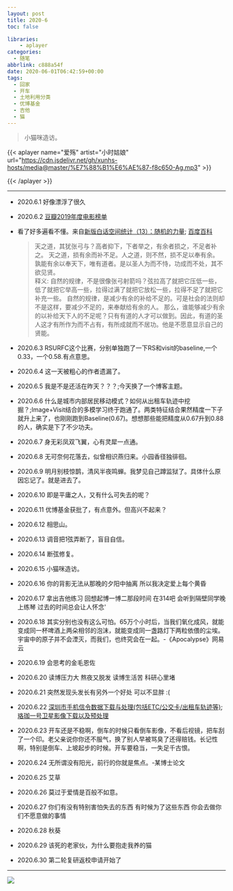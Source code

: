 ```yaml
---
layout: post
title: 2020-6
toc: false

libraries:
    - aplayer
categories:
  - 随笔
abbrlink: c888a54f
date: 2020-06-01T06:42:59+00:00
tags:
  - 回家
  - 开车
  - 土地利用分类
  - 优博基金
  - 吉他
  - 猫
---
```


> 小猫咪造访。

<!--more-->



{{< aplayer
	name="爱殇"
	artist="小时姑娘"
	url="https://cdn.jsdelivr.net/gh/xunhs-hosts/media@master/%E7%88%B1%E6%AE%87-f8c650-Ag.mp3" >}}<div id="aplayer_a"></div>{{< /aplayer >}}

---

- 2020.6.1 好像漂浮了很久

- 2020.6.2 [豆瓣2019年度电影榜单](https://movie.douban.com/annual/2019?source=navigation)

- 看了好多遍看不懂。来自[新版白话空间统计（13）：随机的力量](https://mp.weixin.qq.com/s?__biz=MzA4ODk4NzgyNA==&mid=2649736707&idx=1&sn=e839a4cbc1a38e6fe3e85316e69112b4&chksm=883aa7dcbf4d2eca574df81ea1e2f120258f71d38d397fca965254927ef8cc0d094c79c51c43&scene=0&xtrack=1&key=692de84b3835f8abf5f250aa2d356ac45580dbc3f0a1d8c1c8a76a102119cd7705fc53a9cdbaffec9a9c5eda0301e913be77e351dbc664eae09192e8a286119e2a2ce68bcde1bebf900c350d58db9753&ascene=1&uin=MTAzMDMwMjI0MA%3D%3D&devicetype=Windows+10&version=62070155&lang=zh_CN&exportkey=AfMKnXL%2FQIlo2ANeRyDkVoU%3D&pass_ticket=bqd%2FJvSj2AXjwnsK7xyl%2FaG2VpwWx5oSukTSzUoflRAl96PEQFryuJKMSUT10jYQ); [百度百科](https://zhidao.baidu.com/question/2016201775338017508.html)
  > 天之道，其犹张弓与？高者抑下，下者举之，有余者损之，不足者补之。
  > 天之道，损有余而补不足。人之道，则不然，损不足以奉有余。
  > 孰能有余以奉天下，唯有道者。是以圣人为而不恃，功成而不处，其不欲见贤。  
  > 释义: 自然的规律，不是很像张弓射箭吗？弦拉高了就把它压低一些，低了就把它举高一些，拉得过满了就把它放松一些，拉得不足了就把它补充一些。
  > 自然的规律，是减少有余的补给不足的。可是社会的法则却不是这样，要减少不足的，来奉献给有余的人。
  > 那么，谁能够减少有余的以补给天下人的不足呢？只有有道的人才可以做到。因此，有道的圣人这才有所作为而不占有，有所成就而不居功。他是不愿意显示自己的贤能。
  
- 2020.6.3 RSURFC这个比赛，分别单独跑了一下RS和visit的baseline,一个0.33，一个0.58.有点意思。

- 2020.6.4 这一天被粗心的作者遗漏了。

- 2020.6.5 我是不是还活在昨天？？？;今天换了一个博客主题。

- 2020.6.6 什么是城市内部居民移动模式？如何从出租车轨迹中挖掘？;Image+Visit结合的多模学习终于跑通了。两类特征结合果然精度一下子就升上来了，也刚刚跑到Baseline(0.67)。想想那些能把精度从0.67升到0.88的人，确实是下了不少功夫。

- 2020.6.7 身无彩凤双飞翼，心有灵犀一点通。

- 2020.6.8 无可奈何花落去，似曾相识燕归来。小园香径独徘徊。

- 2020.6.9 明月别枝惊鹊，清风半夜鸣蝉。我梦见自己蹲监狱了。具体什么原因忘记了。就是进去了。

- 2020.6.10 即是平庸之人，又有什么可失去的呢？

- 2020.6.11 优博基金获批了，有点意外。但高兴不起来？

- 2020.6.12 相思山。

- 2020.6.13 调音把1弦弄断了，盲目自信。

- 2020.6.14 断弦修复。

- 2020.6.15 小猫咪造访。

- 2020.6.16 你的背影无法从那晚的夕阳中抽离 所以我决定爱上每个黄昏

- 2020.6.17 拿出吉他练习 回想起博一博二那段时间 在314吧 会听到隔壁同学晚上练琴 过去的时间总会让人怀念'

- 2020.6.18 其实分别也没有这么可怕。65万个小时后，当我们氧化成风，就能变成同一杯啤酒上两朵相邻的泡沫，就能变成同一盏路灯下两粒依偎的尘埃。宇宙中的原子并不会湮灭，而我们，也终究会在一起。-《Apocalypse》网易云

- 2020.6.19 会思考的金毛恩佐

- 2020.6.20 读博压力大 熬夜又脱发 读博生活苦 科研心里堵

- 2020.6.21 突然发现头发长有另外一个好处 可以不显胖 :(

- 2020.6.22 [深圳市手机信令数据下载与处理(包括ETC/公交卡/出租车轨迹等)](https://mp.weixin.qq.com/s?__biz=MzA4MzA5NTgzMw==&mid=2247485285&idx=1&sn=21381f2546761414abc5cd8df027118a&chksm=9ffaff13a88d76059bb6ca15eb31c1e8afba821670869f64c40a3d280ff611bf5123661c3f9e&mpshare=1&scene=1&srcid=&sharer_sharetime=1592440976760&sharer_shareid=387c6f2eee98385fff56a38d32f742c7&key=692de84b3835f8ab02097937de6a3567a983d5ee7c6bf7a73e26b73531e213269c8f7030d22b0becbca32fa4ae4cb38f55463b4fd4785cb8798ebb6d723a5bea2fbbdb6871a8de2958e51ba641ecb78c&ascene=1&uin=MTAzMDMwMjI0MA%3D%3D&devicetype=Windows+10&version=62070155&lang=zh_CN&exportkey=AcegvNDR0f8ORPlt5aB3ObA%3D&pass_ticket=PkwX7i4grdnfe72pkASvB%2BgkjXGKA%2Fz3r9MRmH0YZwbRU%2FSMWHaU7Ji1hkmTh3NO);[珞珈一号卫星影像下载以及预处理](https://mp.weixin.qq.com/s?__biz=MjM5NDc2NzIwMA==&mid=2448984978&idx=1&sn=6eee5594136966609f8f2e52d5121692&chksm=b28ee39d85f96a8b8b490b67b5644714fdddacc5a650b1f97bd70c3fa5823590a66f0c3a573a&scene=0&xtrack=1&key=a2fa305a23f2b04110b896a12d0a7b94cdae5c6f1812d38af991f56a3414e4bd54a85cbe021afde1435ffc0d0a25cafa70909b298a9a7d9fcf7ef11431c4d2c4dd0018e6a08935cc701a42c4f5eeb6c6&ascene=1&uin=MTAzMDMwMjI0MA%3D%3D&devicetype=Windows+10&version=62070155&lang=zh_CN&exportkey=AfiML7ldRKe6Ynfhk4Pelss%3D&pass_ticket=PkwX7i4grdnfe72pkASvB%2BgkjXGKA%2Fz3r9MRmH0YZwbRU%2FSMWHaU7Ji1hkmTh3NO)

- 2020.6.23 开车还是不稳啊，倒车的时候只看倒车影像，不看后视镜，把车刮了一个印。老父亲说你你还不服气，换了别人早被骂臭了还得赔钱。长记性啊，特别是倒车、上坡起步的时候。开车要稳当，一失足千古恨。

- 2020.6.24 无所谓没有阳光，前行的你就是焦点。-某博士论文

- 2020.6.25 艾草

- 2020.6.26 莫过于爱情是百般不如意。

- 2020.6.27 你们有没有特别害怕失去的东西 有时候为了这些东西 你会去做你们不愿意做的事情

- 2020.6.28 秋葵

- 2020.6.29 该死的老家伙，为什么要抱走我养的猫

- 2020.6.30 第二轮复研返校申请开始了

***

![](https://cdn.jsdelivr.net/gh/xunhs/image_host/history/ethan.imfast.io/imgs/2020/06/ilya-shishikhin-WseqduMuS4g-unsplash.jpg)

